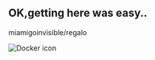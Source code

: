 ## OK,getting here was easy..

miamigoinvisible/regalo

![Docker icon](http://blog.sylvaincau.com/content/images/2016/02/docker-1080-1.png)


